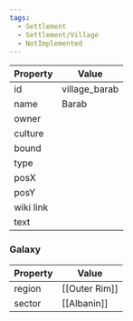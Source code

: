 ```yaml
---
tags:
  - Settlement
  - Settlement/Village
  - NotImplemented
---
```


| Property  | Value         |
| --------- | ------------- |
| id        | village_barab |
| name      | Barab         |
| owner     |               |
| culture   |               |
| bound     |               |
| type      |               |
| posX      |               |
| posY      |               |
| wiki link |               |
| text      |               |

### Galaxy
| Property | Value         |
| -------- | ------------- |
| region   | [[Outer Rim]] |
| sector   | [[Albanin]]   |
